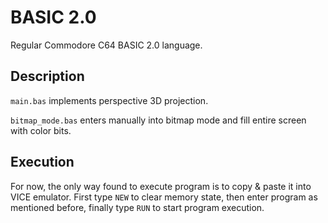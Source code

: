 # BASIC 2.0

Regular Commodore C64 BASIC 2.0 language. 

## Description

```main.bas``` implements perspective 3D projection. 

```bitmap_mode.bas``` enters manually into bitmap mode and fill entire screen with color bits.

## Execution

For now, the only way found to execute program is to copy & paste it into VICE emulator. First type ```NEW``` to clear memory state, then enter program as mentioned before, finally type ```RUN``` to start program execution.
